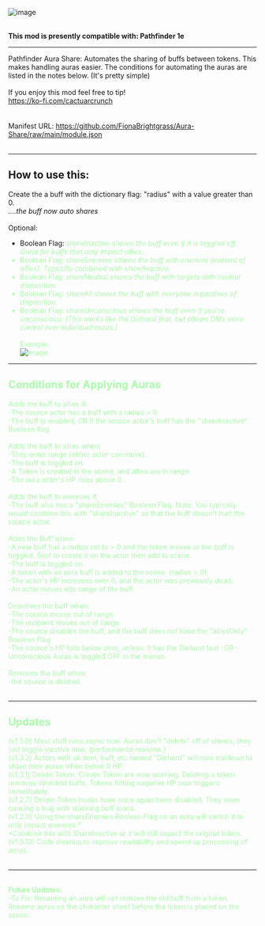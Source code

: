 ![image](https://i.imgur.com/Up1jqTJ.png)

  <br>
<strong>This mod is presently compatible with: Pathfinder 1e</strong>  <br>

---

Pathfinder Aura Share: Automates the sharing of buffs between tokens. This makes handling auras easier. The conditions for automating the auras are listed in the notes below. (It's pretty simple)  <br>
  <br>
If you enjoy this mod feel free to tip! <br>
https://ko-fi.com/cactuarcrunch  <br>
  <br>
  <br>
Manifest URL: https://github.com/FionaBrightgrass/Aura-Share/raw/main/module.json  <br>
  <br>
  
---
## How to use this: <br>
Create the a buff with the dictionary flag: "radius" with a value greater than 0. <br>
<em>....the buff  now auto shares</em>  <br>  <br>
Optional:  <br>
- Boolean Flag: <font color="#AAFFAA">shareInactive    <em>shares the buff even if it is toggled off. Great for buffs that only impact allies.</em>  <br>
- Boolean Flag: shareEnemies     <em>shares the buff with enemies (instead of allies). Typically combined with shareInactive.</em>  <br>
- Boolean Flag: shareNeutral     <em>shares the buff with targets with neutral disposition.</em>  <br>
- Boolean Flag: shareAll         <em>shares the buff with everyone regardless of disposition.</em>  <br>
- Boolean Flag: shareUnconscious <em>shares the buff even if you're unconscious. (This works like the Diehard feat, but allows DMs more control over individual auras.)</em>  <br>  <br>
Example:  <br>
![image](https://i.imgur.com/zRj6ITb.png)
  <br>

---
## Conditions for Applying Auras  <br>
Adds the buff to allies if:  <br>
-The source actor has a buff with a radius > 0.  <br>
-The buff is enabled, OR if the source actor's buff has the "shareInactive" Boolean flag.  <br>
  <br>
Adds the buff to allies when:  <br>
-They enter range (either actor can move).  <br>
-The buff is toggled on.  <br>
-A Token is created in the scene, and allies are in range.  <br>
-The aura actor's HP rises above 0.  <br>
  <br>
Adds the buff to enemies if:  <br>
-The buff also has a "shareEnemies" Boolean Flag. Note: You typically would combine this with "shareInactive" so that the buff doesn't hurt the source actor.  <br>
   <br>
Adds the Buff when:  <br>
-A new buff has a radius set to > 0 and the token moves or the buff is toggled. Best to create it on the actor then add to scene.  <br>
-The buff is toggled on.  <br>
-A token with an aura buff is added to the scene. (radius > 0)  <br>
-The actor's HP increases over 0, and the actor was previously dead.  <br>
-An actor moves into range of the buff.  <br>
  <br>
Deactives the buff when:  <br>
-The source moves out of range.  <br>
-The recipient moves out of range.  <br>
-The source disables the buff, and the buff does not have the "alliesOnly" Boolean Flag  <br>
-The source's HP falls below zero, unless: It has the Diehard feat -OR- Unconscious Auras is toggled OFF in the menus.  <br>
  <br>
Removes the buff when:  <br>
-the source is deleted.  <br>
  <br>


---

## Updates  <br>
(v1.5.0)  Most stuff runs async now. Auras don't "delete" off of sheets, they just toggle inactive now. (performance reasons.)  <br>
(v1.3.2)  Actors with an item, buff, etc named "Diehard" will now continue to share their auras when below 0 HP.  <br>
(v1.3.1)  Delete Token, Create Token are now working. Deleting a token removes inherited buffs. Tokens hitting negative HP now triggers immediately.  <br>
(v1.2.7)  Delete Token hooks have once again been disabled. They were causing a bug with stacking buff icons.  <br>
(v1.2.0)  Using the shareEnemies Boolean Flag on an aura will switch it to only impact enemies.*   <br>
          *Combine this with ShareInactive or it will still impact the original token.  <br>
(v1.0.10) Code cleanup to improve readability and speed up processing of auras.  <br>
  <br>

---

  <br>
<strong>Future Updates:</strong>  <br>
-To Fix: Renaming an aura will not remove the old buff from a token. Rename auras on the character sheet before the token is placed on the scene.
